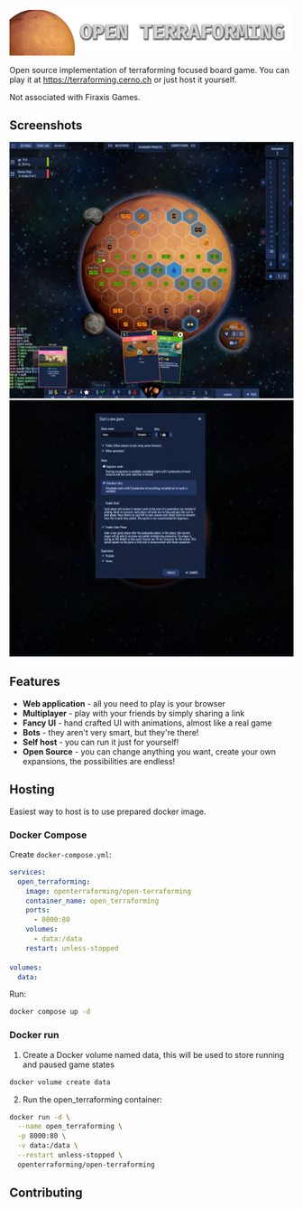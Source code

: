 ![Open Terraforming](./presentation/open-terraforming-logo.png)

Open source implementation of terraforming focused board game. You can play it at https://terraforming.cerno.ch or just host it yourself.

Not associated with Firaxis Games.

## Screenshots

![ingame screenshot](./presentation/ingame-1.jpg)
![other screenshot](./presentation/new-game-screen.jpg)

## Features

 - **Web application** - all you need to play is your browser
 - **Multiplayer** - play with your friends by simply sharing a link
 - **Fancy UI** - hand crafted UI with animations, almost like a real game
 - **Bots** - they aren't very smart, but they're there!
 - **Self host** - you can run it just for yourself!
 - **Open Source** - you can change anything you want, create your own expansions, the possibilities are endless!

## Hosting

Easiest way to host is to use prepared docker image.

### Docker Compose
Create `docker-compose.yml`:

```yaml
services:
  open_terraforming:
    image: openterraforming/open-terraforming
    container_name: open_terraforming
    ports:
      - 8000:80
    volumes:
      - data:/data
    restart: unless-stopped

volumes:
  data:
```

Run:

```sh
docker compose up -d
```

### Docker run

1. Create a Docker volume named data, this will be used to store running and paused game states
```sh
docker volume create data
```

2. Run the open_terraforming container:

```sh
docker run -d \
  --name open_terraforming \
  -p 8000:80 \
  -v data:/data \
  --restart unless-stopped \
  openterraforming/open-terraforming
```

## Contributing
